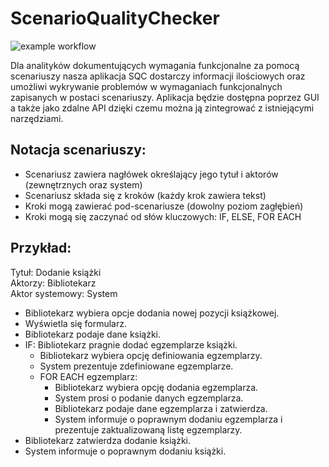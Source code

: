 # ScenarioQualityChecker

![example workflow](https://github.com/mdziecielski/ScenarioQualityChecker/actions/workflows/ci.yml/badge.svg)

Dla analityków dokumentujących wymagania funkcjonalne za pomocą scenariuszy nasza aplikacja SQC dostarczy informacji ilościowych oraz umożliwi wykrywanie problemów w wymaganiach funkcjonalnych zapisanych w postaci scenariuszy. Aplikacja będzie dostępna poprzez GUI a także jako zdalne API dzięki czemu można ją zintegrować z istniejącymi narzędziami.

## Notacja scenariuszy:

* Scenariusz zawiera nagłówek określający jego tytuł i aktorów (zewnętrznych oraz system)
* Scenariusz składa się z kroków (każdy krok zawiera tekst)
* Kroki mogą zawierać pod-scenariusze (dowolny poziom zagłębień)
* Kroki mogą się zaczynać od słów kluczowych: IF, ELSE, FOR EACH

## Przykład:

Tytuł: Dodanie książki  
Aktorzy: Bibliotekarz  
Aktor systemowy: System

* Bibliotekarz wybiera opcje dodania nowej pozycji książkowej.
* Wyświetla się formularz.
* Bibliotekarz podaje dane książki.
* IF: Bibliotekarz pragnie dodać egzemplarze książki.
  * Bibliotekarz wybiera opcję definiowania egzemplarzy.
  * System prezentuje zdefiniowane egzemplarze.
  * FOR EACH egzemplarz:
	  * Bibliotekarz wybiera opcję dodania egzemplarza.
	  * System prosi o podanie danych egzemplarza.
	  * Bibliotekarz podaje dane egzemplarza i zatwierdza.
	  * System informuje o poprawnym dodaniu egzemplarza i prezentuje zaktualizowaną listę egzemplarzy.
* Bibliotekarz zatwierdza dodanie książki.
* System informuje o poprawnym dodaniu książki.
